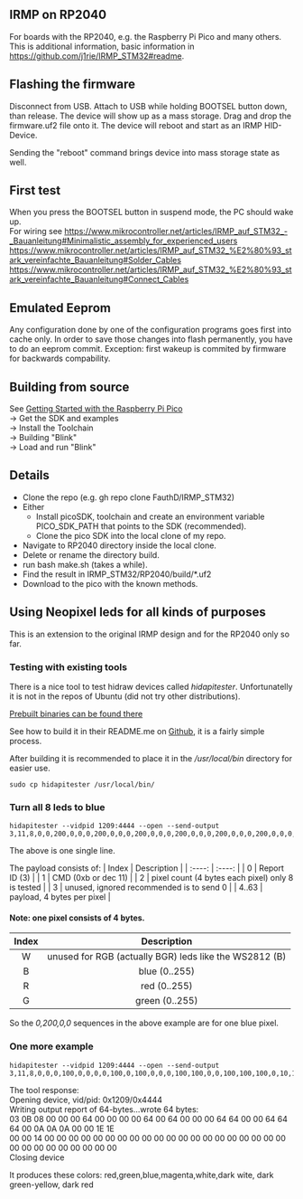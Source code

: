 ## IRMP on RP2040

For boards with the RP2040, e.g. the Raspberry Pi Pico and many others.  
This is additional information, basic information in https://github.com/j1rie/IRMP_STM32#readme.

## Flashing the firmware
Disconnect from USB.
Attach to USB while holding BOOTSEL button down, than release. The device will show up as a mass storage.
Drag and drop the firmware.uf2 file onto it. The device will reboot and start as an IRMP HID-Device.

Sending the "reboot" command brings device into mass storage state as well.

## First test
When you press the BOOTSEL button in suspend mode, the PC should wake up.  
For wiring see https://www.mikrocontroller.net/articles/IRMP_auf_STM32_-_Bauanleitung#Minimalistic_assembly_for_experienced_users  
https://www.mikrocontroller.net/articles/IRMP_auf_STM32_%E2%80%93_stark_vereinfachte_Bauanleitung#Solder_Cables  
https://www.mikrocontroller.net/articles/IRMP_auf_STM32_%E2%80%93_stark_vereinfachte_Bauanleitung#Connect_Cables

## Emulated Eeprom
Any configuration done by one of the configuration programs goes first into cache only. In order to save
those changes into flash permanently, you have to do an eeprom commit.
Exception: first wakeup is commited by firmware for backwards compability.

## Building from source
See [Getting Started with the Raspberry Pi Pico](https://rptl.io/pico-get-started)  
-> Get the SDK and examples  
-> Install the Toolchain  
->  Building "Blink"  
->  Load and run "Blink"  

## Details
- Clone the repo (e.g. gh repo clone FauthD/IRMP_STM32)
- Either
  - Install picoSDK, toolchain and create an environment variable PICO_SDK_PATH that points to the SDK (recommended).
  - Clone the pico SDK into the local clone of my repo.
- Navigate to RP2040 directory inside the local clone.
- Delete or rename the directory build.
- run bash make.sh (takes a while).
- Find the result in IRMP_STM32/RP2040/build/*.uf2
- Download to the pico with the known methods.

## Using Neopixel leds for all kinds of purposes
This is an extension to the original IRMP design and for the RP2040 only so far.

### Testing with existing tools

There is a nice tool to test hidraw devices called *hidapitester*. Unfortunatelly it is not in the repos of Ubuntu (did not try other distributions).

[Prebuilt binaries can be found there](https://github.com/todbot/hidapitester/releases)

See how to build it in their README.me on [Github](https://github.com/todbot/hidapitester), it is a fairly simple process.

After building it is recommended to place it in the */usr/local/bin* directory for easier use.

    sudo cp hidapitester /usr/local/bin/

### Turn all 8 leds to blue
    hidapitester --vidpid 1209:4444 --open --send-output 3,11,8,0,0,200,0,0,0,200,0,0,0,200,0,0,0,200,0,0,0,200,0,0,0,200,0,0,0,200,0,0,0,200,0,0  

The above is one single line.

The payload consists of:
| Index | Description |
| :----: | :----: |
| 0 | Report ID (3) |
| 1 | CMD (0xb or dec 11) |
| 2 | pixel count (4 bytes each pixel) only 8 is tested |
| 3 | unused, ignored recommended is to send 0 |
| 4..63 | payload, 4 bytes per pixel |

#### Note: one pixel consists of 4 bytes.
| Index | Description |
| :----: | :----: |
| W | unused for RGB (actually BGR) leds like the WS2812 (B) |
| B | blue (0..255) |
| R | red (0..255) |
| G | green (0..255) |

So the *0,200,0,0* sequences in the above example are for one blue pixel.

### One more example
    hidapitester --vidpid 1209:4444 --open --send-output 3,11,8,0,0,0,100,0,0,0,0,100,0,100,0,0,0,100,100,0,0,100,100,100,0,10,10,10,0,0,30,30,0,0,20,0

The tool response:  
    Opening device, vid/pid: 0x1209/0x4444  
    Writing output report of 64-bytes...wrote 64 bytes:  
    03 0B 08 00 00 00 64 00 00 00 00 64 00 64 00 00 00 64 64 00 00 64 64 64 00 0A 0A 0A 00 00 1E 1E  
    00 00 14 00 00 00 00 00 00 00 00 00 00 00 00 00 00 00 00 00 00 00 00 00 00 00 00 00 00 00 00 00  
    Closing device

It produces these colors: red,green,blue,magenta,white,dark wite, dark green-yellow, dark red

